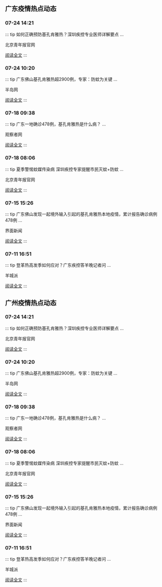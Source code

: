 
## 广东疫情热点动态

  
### 07-24 14:21
::: tip 如何正确预防基孔肯雅热？深圳疾控专业医师详解要点
...

北京青年报官网

[阅读全文](https://view.inews.qq.com/a/20250724A05DMT00?uid=08fb476a5200eabc&chlid=_qqnews_custom_search_pictext&suid=8QIf3n9a7YEVvTfY5QM%3D&c_buffer=aid%3D20250724A05DMT00%3Bappver%3D7.7.10%3Bts%3D1753338823262&sign=AAwkSLK3zxTjmqyTR3vajGqT0qmIOyoaqAkPXdU14Ohk%2F5%2Fj3IEBYcR0feI78YXOoZmTwlAfyio4gu9XE%2FwMxDVhu%2Fe20sZLpvR0iajikniSNGkxH%2BS0r1bVd5DMccp4lSDpHf%2B2)
:::

### 07-24 10:20
::: tip 广东佛山基孔肯雅热超2900例，专家：防蚊为关键
...

半岛网

[阅读全文](https://view.inews.qq.com/a/20250724A03A4M00?uid=08fb476a5200eabc&chlid=_qqnews_custom_search_pictext&suid=8QIf3n9a7YEVvTfY5QM%3D&c_buffer=aid%3D20250724A03A4M00%3Bappver%3D7.7.10%3Bts%3D1753338873494&sign=AAwQTkfQlL9cS5aJ7NEHILFJanT9kM1yNozyHbRpqBgv%2BkueSiRdm04VOpWDcRnJISRBbVMCoUHuGkvJ9eGkvko3yM0jvmzphVziE%2Bin%2BClsUHYlI9cCIeWj2hwEMM8HINrhMf5M)
:::

### 07-18 09:38
::: tip 广东一地确诊478例，基孔肯雅热是什么病？
...

观察者网

[阅读全文](https://view.inews.qq.com/a/20250718A03O9H00?uid=08fb476a5200eabc&chlid=_qqnews_custom_search_pictext&suid=8QIf3n9a7YEVvTfY5QM%3D&c_buffer=aid%3D20250718A03O9H00%3Bappver%3D7.7.10%3Bts%3D1752803651852&sign=AAwalarMTLj3l9VSSnuUmuTo47Yn%2BMcm5r7VVbMiCWITlQ6KDSuSxEjceX70fFRx8qw3mRHiZ5l0%2FmjE%2FNhfa4X30mn%2BtMWUFxS9W%2FNrS6%2BYJjWaYvffoIl7Zq%2BkbMsa70wOpbkD)
:::

### 07-18 08:06
::: tip 夏季警惕蚊媒传染病 深圳疾控专家提醒市民灭蚊+防蚊
...

北京青年报官网

[阅读全文](https://view.inews.qq.com/a/20250718A02SKA00?uid=08fb476a5200eabc&chlid=_qqnews_custom_search_pictext&suid=8QIf3n9a7YEVvTfY5QM%3D&c_buffer=aid%3D20250718A02SKA00%3Bappver%3D7.7.10%3Bts%3D1752803960609&sign=AAwQmay3TxTiT2zOefv8UL7TdBPFmypJgE6amTvpi%2FRKZWMuFoyflhuw1NGPmNCU9jUyXV%2BFTSMdEhNXpTYNs%2FuluR5MigmE603j4FA8Is6OEFFZnRwDQxzbAIfmhLRJjt1Z9jhO)
:::

### 07-15 15:26
::: tip 广东佛山发现一起境外输入引起的基孔肯雅热本地疫情，累计报告确诊病例478例
...

界面新闻

[阅读全文](https://view.inews.qq.com/a/20250715A05V4C00?uid=08fb476a5200eabc&chlid=_qqnews_custom_search_pictext&c_buffer=aid%3D20250715A05V4C00%3Bappver%3D7.7.10%3Bts%3D1752569315968&sign=AAweUkjkm3BZm5mDyr8jtqf3AGPjZd9scXusfBB6dLKJ%2Bcqk7zgpdFDGWi08SoxN%2FbZgXA9qg9uDJ4DldrfgVavHQMBv%2F5TweoUmWfqUwFp9mFXJapjkCv%2FDUCuTGpMcHYpXX9yQ)
:::

### 07-11 16:51
::: tip 登革热高发季如何应对？广东疾控答羊晚记者问
...

羊城派

[阅读全文](https://view.inews.qq.com/a/20250711A06RP900?uid=08fb476a5200eabc&chlid=_qqnews_custom_search_pictext&c_buffer=aid%3D20250711A06RP900%3Bappver%3D7.7.10%3Bts%3D1752225710836&sign=AAw6yxYgyxKeTj33JtdnbFpveTo5kbRD7D805YaIVJ05vfma3BzoIueC3vwtmb8YAQobnOL8xFlJZXV4pI8S7BjP21clHvGQLHDHLmzND2FopUhiJ1NPYQI7qJZcYkDET9XA2bOV)
:::


## 广州疫情热点动态

  
### 07-24 14:21
::: tip 如何正确预防基孔肯雅热？深圳疾控专业医师详解要点
...

北京青年报官网

[阅读全文](https://view.inews.qq.com/a/20250724A05DMT00?uid=08fb476a5200eabc&chlid=_qqnews_custom_search_pictext&suid=8QIf3n9a7YEVvTfY5QM%3D&c_buffer=aid%3D20250724A05DMT00%3Bappver%3D7.7.10%3Bts%3D1753338823262&sign=AAwkSLK3zxTjmqyTR3vajGqT0qmIOyoaqAkPXdU14Ohk%2F5%2Fj3IEBYcR0feI78YXOoZmTwlAfyio4gu9XE%2FwMxDVhu%2Fe20sZLpvR0iajikniSNGkxH%2BS0r1bVd5DMccp4lSDpHf%2B2)
:::

### 07-24 10:20
::: tip 广东佛山基孔肯雅热超2900例，专家：防蚊为关键
...

半岛网

[阅读全文](https://view.inews.qq.com/a/20250724A03A4M00?uid=08fb476a5200eabc&chlid=_qqnews_custom_search_pictext&suid=8QIf3n9a7YEVvTfY5QM%3D&c_buffer=aid%3D20250724A03A4M00%3Bappver%3D7.7.10%3Bts%3D1753338873494&sign=AAwQTkfQlL9cS5aJ7NEHILFJanT9kM1yNozyHbRpqBgv%2BkueSiRdm04VOpWDcRnJISRBbVMCoUHuGkvJ9eGkvko3yM0jvmzphVziE%2Bin%2BClsUHYlI9cCIeWj2hwEMM8HINrhMf5M)
:::

### 07-18 09:38
::: tip 广东一地确诊478例，基孔肯雅热是什么病？
...

观察者网

[阅读全文](https://view.inews.qq.com/a/20250718A03O9H00?uid=08fb476a5200eabc&chlid=_qqnews_custom_search_pictext&suid=8QIf3n9a7YEVvTfY5QM%3D&c_buffer=aid%3D20250718A03O9H00%3Bappver%3D7.7.10%3Bts%3D1752803651852&sign=AAwalarMTLj3l9VSSnuUmuTo47Yn%2BMcm5r7VVbMiCWITlQ6KDSuSxEjceX70fFRx8qw3mRHiZ5l0%2FmjE%2FNhfa4X30mn%2BtMWUFxS9W%2FNrS6%2BYJjWaYvffoIl7Zq%2BkbMsa70wOpbkD)
:::

### 07-18 08:06
::: tip 夏季警惕蚊媒传染病 深圳疾控专家提醒市民灭蚊+防蚊
...

北京青年报官网

[阅读全文](https://view.inews.qq.com/a/20250718A02SKA00?uid=08fb476a5200eabc&chlid=_qqnews_custom_search_pictext&suid=8QIf3n9a7YEVvTfY5QM%3D&c_buffer=aid%3D20250718A02SKA00%3Bappver%3D7.7.10%3Bts%3D1752803960609&sign=AAwQmay3TxTiT2zOefv8UL7TdBPFmypJgE6amTvpi%2FRKZWMuFoyflhuw1NGPmNCU9jUyXV%2BFTSMdEhNXpTYNs%2FuluR5MigmE603j4FA8Is6OEFFZnRwDQxzbAIfmhLRJjt1Z9jhO)
:::

### 07-15 15:26
::: tip 广东佛山发现一起境外输入引起的基孔肯雅热本地疫情，累计报告确诊病例478例
...

界面新闻

[阅读全文](https://view.inews.qq.com/a/20250715A05V4C00?uid=08fb476a5200eabc&chlid=_qqnews_custom_search_pictext&c_buffer=aid%3D20250715A05V4C00%3Bappver%3D7.7.10%3Bts%3D1752569315968&sign=AAweUkjkm3BZm5mDyr8jtqf3AGPjZd9scXusfBB6dLKJ%2Bcqk7zgpdFDGWi08SoxN%2FbZgXA9qg9uDJ4DldrfgVavHQMBv%2F5TweoUmWfqUwFp9mFXJapjkCv%2FDUCuTGpMcHYpXX9yQ)
:::

### 07-11 16:51
::: tip 登革热高发季如何应对？广东疾控答羊晚记者问
...

羊城派

[阅读全文](https://view.inews.qq.com/a/20250711A06RP900?uid=08fb476a5200eabc&chlid=_qqnews_custom_search_pictext&c_buffer=aid%3D20250711A06RP900%3Bappver%3D7.7.10%3Bts%3D1752225710836&sign=AAw6yxYgyxKeTj33JtdnbFpveTo5kbRD7D805YaIVJ05vfma3BzoIueC3vwtmb8YAQobnOL8xFlJZXV4pI8S7BjP21clHvGQLHDHLmzND2FopUhiJ1NPYQI7qJZcYkDET9XA2bOV)
:::

